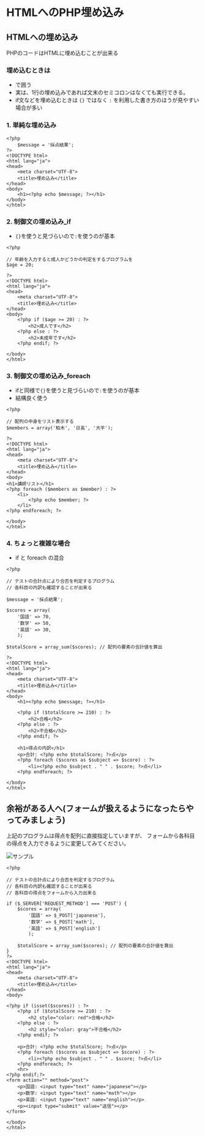 # HTMLへのPHP埋め込み

## HTMLへの埋め込み
PHPのコードはHTMLに埋め込むことが出来る

### 埋め込むときは
- <?php と ?> で囲う
- 実は、1行の埋め込みであれば文末のセミコロンはなくても実行できる。
- if文などを埋め込むときは `{}` ではなく `:` を利用した書き方のほうが見やすい場合が多い

### 1. 単純な埋め込み

```php:embed_1.php
<?php
    $message = '採点結果';
?>
<!DOCTYPE html>
<html lang="ja">
<head>
    <meta charset="UTF-8">
    <title>埋め込み</title>
</head>
<body>
    <h1><?php echo $message; ?></h1>
</body>
</html>
```

### 2. 制御文の埋め込み_if
- `{}`を使うと見づらいので`:`を使うのが基本

```php:embed_2.php
<?php

// 年齢を入力すると成人かどうかの判定をするプログラムを
$age = 20;

?>
<!DOCTYPE html>
<html lang="ja">
<head>
    <meta charset="UTF-8">
    <title>埋め込み</title>
</head>
<body>
    <?php if ($age >= 20) : ?>
        <h2>成人です</h2>
    <?php else : ?>
        <h2>未成年です</h2>
    <?php endif; ?>

</body>
</html>
```

### 3. 制御文の埋め込み_foreach
- ifと同様で`{}`を使うと見づらいので`:`を使うのが基本
- 結構良く使う

```php:embed_3.php
<?php

// 配列の中身をリスト表示する
$members = array('柏木', '日高', '大平');

?>
<!DOCTYPE html>
<html lang="ja">
<head>
    <meta charset="UTF-8">
    <title>埋め込み</title>
</head>
<body>
<h1>講師リスト</h1>
<?php foreach ($members as $member) : ?>
    <li>
        <?php echo $member; ?>
    </li>
<?php endforeach; ?>

</body>
</html>
```

### 4. ちょっと複雑な場合
- if と foreach の混合

```php:embed_????????.php
<?php

// テストの合計点により合否を判定するプログラム
// 各科目の内訳も確認することが出来る

$message = '採点結果';

$scores = array(
    '国語' => 70,
    '数学' => 50,
    '英語' => 30,
    );

$totalScore = array_sum($scores); // 配列の要素の合計値を算出

?>
<!DOCTYPE html>
<html lang="ja">
<head>
    <meta charset="UTF-8">
    <title>埋め込み</title>
</head>
<body>
    <h1><?php echo $message; ?></h1>

    <?php if ($totalScore >= 210) : ?>
        <h2>合格</h2>
    <?php else : ?>
        <h2>不合格</h2>
    <?php endif; ?>

    <h1>得点の内訳</h1>
    <p>合計: <?php echo $totalScore; ?>点</p>
    <?php foreach ($scores as $subject => $score) : ?>
        <li><?php echo $subject . " " . $score; ?>点</li>
    <?php endforeach; ?>

</body>
</html>
```


## 余裕がある人へ(フォームが扱えるようになったらやってみましょう)
上記のプログラムは得点を配列に直接指定していますが、
フォームから各科目の得点を入力できるように変更してみてください。

![サンプル](https://i.gyazo.com/cd3be6190ad0158812f96fac17350be6.gif)

```php:
<?php

// テストの合計点により合否を判定するプログラム
// 各科目の内訳も確認することが出来る
// 各科目の得点をフォームから入力出来る

if ($_SERVER['REQUEST_METHOD'] === 'POST') {
    $scores = array(
        '国語' => $_POST['japanese'],
        '数学' => $_POST['math'],
        '英語' => $_POST['english']
        );

    $totalScore = array_sum($scores); // 配列の要素の合計値を算出
}
?>
<!DOCTYPE html>
<html lang="ja">
<head>
    <meta charset="UTF-8">
    <title>埋め込み</title>
</head>
<body>

<?php if (isset($scores)) : ?>
    <?php if ($totalScore >= 210) : ?>
        <h2 style="color: red">合格</h2>
    <?php else : ?>
        <h2 style="color: gray">不合格</h2>
    <?php endif; ?>

    <p>合計: <?php echo $totalScore; ?>点</p>
    <?php foreach ($scores as $subject => $score) : ?>
        <li><?php echo $subject . " " . $score; ?>点</li>
    <?php endforeach; ?>
    <hr>
<?php endif;?>
<form action="" method="post">
    <p>国語: <input type="text" name="japanese"></p>
    <p>数学: <input type="text" name="math"></p>
    <p>英語: <input type="text" name="english"></p>
    <p><input type="submit" value="送信"></p>
</form>

</body>
</html>
```

